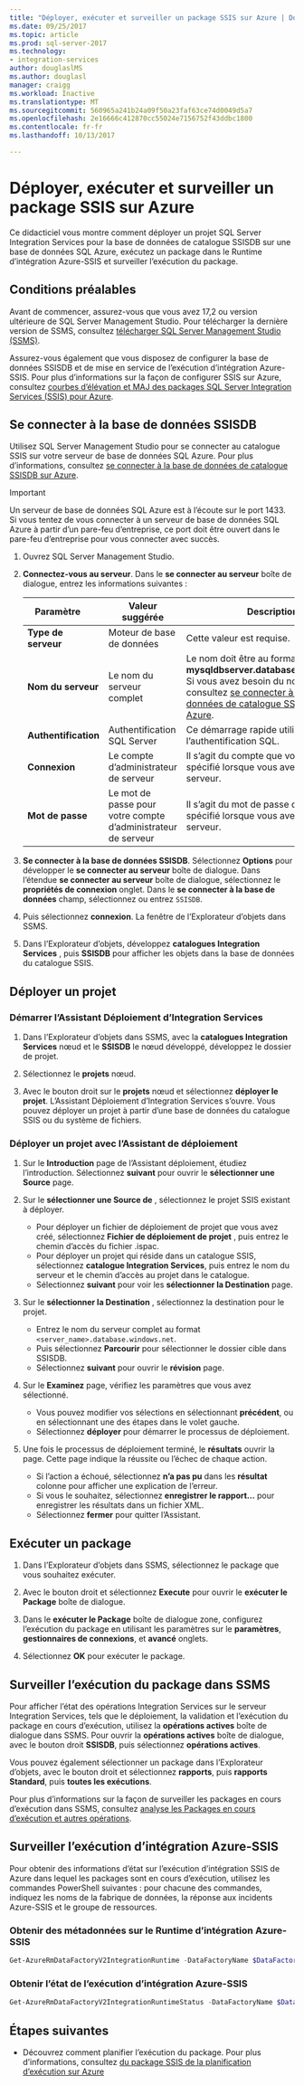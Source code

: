 ```yaml
---
title: "Déployer, exécuter et surveiller un package SSIS sur Azure | Documents Microsoft"
ms.date: 09/25/2017
ms.topic: article
ms.prod: sql-server-2017
ms.technology:
- integration-services
author: douglaslMS
ms.author: douglasl
manager: craigg
ms.workload: Inactive
ms.translationtype: MT
ms.sourcegitcommit: 560965a241b24a09f50a23faf63ce74d0049d5a7
ms.openlocfilehash: 2e16666c412870cc55024e7156752f43ddbc1800
ms.contentlocale: fr-fr
ms.lasthandoff: 10/13/2017

---
```

# <a name="deploy-run-and-monitor-an-ssis-package-on-azure"></a>Déployer, exécuter et surveiller un package SSIS sur Azure
Ce didacticiel vous montre comment déployer un projet SQL Server Integration Services pour la base de données de catalogue SSISDB sur une base de données SQL Azure, exécutez un package dans le Runtime d’intégration Azure-SSIS et surveiller l’exécution du package.

## <a name="prerequisites"></a>Conditions préalables

Avant de commencer, assurez-vous que vous avez 17,2 ou version ultérieure de SQL Server Management Studio. Pour télécharger la dernière version de SSMS, consultez [télécharger SQL Server Management Studio (SSMS)](https://docs.microsoft.com/sql/ssms/download-sql-server-management-studio-ssms).

Assurez-vous également que vous disposez de configurer la base de données SSISDB et de mise en service de l’exécution d’intégration Azure-SSIS. Pour plus d’informations sur la façon de configurer SSIS sur Azure, consultez [courbes d’élévation et MAJ des packages SQL Server Integration Services (SSIS) pour Azure](https://docs.microsoft.com/en-us/azure/data-factory/tutorial-deploy-ssis-packages-azure).

## <a name="connect-to-the-ssisdb-database"></a>Se connecter à la base de données SSISDB

Utilisez SQL Server Management Studio pour se connecter au catalogue SSIS sur votre serveur de base de données SQL Azure. Pour plus d’informations, consultez [se connecter à la base de données de catalogue SSISDB sur Azure](ssis-azure-connect-to-catalog-database.md).

> [!IMPORTANT]
> Un serveur de base de données SQL Azure est à l’écoute sur le port 1433. Si vous tentez de vous connecter à un serveur de base de données SQL Azure à partir d’un pare-feu d’entreprise, ce port doit être ouvert dans le pare-feu d’entreprise pour vous connecter avec succès.

1. Ouvrez SQL Server Management Studio.

2. **Connectez-vous au serveur**. Dans le **se connecter au serveur** boîte de dialogue, entrez les informations suivantes :

   | Paramètre       | Valeur suggérée |  Description | 
   | ------------ | ------------------ | ------------------------------------------------- | 
   | **Type de serveur** | Moteur de base de données | Cette valeur est requise. |
   | **Nom du serveur** | Le nom du serveur complet | Le nom doit être au format suivant : **mysqldbserver.database.windows.net**. Si vous avez besoin du nom du serveur, consultez [se connecter à la base de données de catalogue SSISDB sur Azure](ssis-azure-connect-to-catalog-database.md). |
   | **Authentification** | Authentification SQL Server | Ce démarrage rapide utilise l’authentification SQL. |
   | **Connexion** | Le compte d’administrateur de serveur | Il s’agit du compte que vous avez spécifié lorsque vous avez créé le serveur. |
   | **Mot de passe** | Le mot de passe pour votre compte d’administrateur de serveur | Il s’agit du mot de passe que vous avez spécifié lorsque vous avez créé le serveur. |

3. **Se connecter à la base de données SSISDB**. Sélectionnez **Options** pour développer le **se connecter au serveur** boîte de dialogue. Dans l’étendue **se connecter au serveur** boîte de dialogue, sélectionnez le **propriétés de connexion** onglet. Dans le **se connecter à la base de données** champ, sélectionnez ou entrez `SSISDB`.

4. Puis sélectionnez **connexion**. La fenêtre de l’Explorateur d’objets dans SSMS. 

5. Dans l’Explorateur d’objets, développez **catalogues Integration Services** , puis **SSISDB** pour afficher les objets dans la base de données du catalogue SSIS.

## <a name="deploy-a-project"></a>Déployer un projet

### <a name="start-the-integration-services-deployment-wizard"></a>Démarrer l’Assistant Déploiement d’Integration Services
1. Dans l’Explorateur d’objets dans SSMS, avec la **catalogues Integration Services** nœud et le **SSISDB** le nœud développé, développez le dossier de projet.

2.  Sélectionnez le **projets** nœud.

3.  Avec le bouton droit sur le **projets** nœud et sélectionnez **déployer le projet**. L’Assistant Déploiement d’Integration Services s’ouvre. Vous pouvez déployer un projet à partir d’une base de données du catalogue SSIS ou du système de fichiers.

### <a name="deploy-a-project-with-the-deployment-wizard"></a>Déployer un projet avec l’Assistant de déploiement
1. Sur le **Introduction** page de l’Assistant déploiement, étudiez l’introduction. Sélectionnez **suivant** pour ouvrir le **sélectionner une Source** page.

2. Sur le **sélectionner une Source de** , sélectionnez le projet SSIS existant à déployer.
    -   Pour déployer un fichier de déploiement de projet que vous avez créé, sélectionnez **Fichier de déploiement de projet** , puis entrez le chemin d’accès du fichier .ispac.
    -   Pour déployer un projet qui réside dans un catalogue SSIS, sélectionnez **catalogue Integration Services**, puis entrez le nom du serveur et le chemin d’accès au projet dans le catalogue.
    -   Sélectionnez **suivant** pour voir les **sélectionner la Destination** page.
  
3.  Sur le **sélectionner la Destination** , sélectionnez la destination pour le projet.
    -   Entrez le nom du serveur complet au format `<server_name>.database.windows.net`.
    -   Puis sélectionnez **Parcourir** pour sélectionner le dossier cible dans SSISDB.
    -   Sélectionnez **suivant** pour ouvrir le **révision** page.  
  
4.  Sur le **Examinez** page, vérifiez les paramètres que vous avez sélectionné.
    -   Vous pouvez modifier vos sélections en sélectionnant **précédent**, ou en sélectionnant une des étapes dans le volet gauche.
    -   Sélectionnez **déployer** pour démarrer le processus de déploiement.
  
5.  Une fois le processus de déploiement terminé, le **résultats** ouvrir la page. Cette page indique la réussite ou l’échec de chaque action.
    -   Si l’action a échoué, sélectionnez **n’a pas pu** dans les **résultat** colonne pour afficher une explication de l’erreur.
    -   Si vous le souhaitez, sélectionnez **enregistrer le rapport...**  pour enregistrer les résultats dans un fichier XML.
    -   Sélectionnez **fermer** pour quitter l’Assistant.

## <a name="run-a-package"></a>Exécuter un package

1. Dans l’Explorateur d’objets dans SSMS, sélectionnez le package que vous souhaitez exécuter.

2. Avec le bouton droit et sélectionnez **Execute** pour ouvrir le **exécuter le Package** boîte de dialogue.

3.  Dans le **exécuter le Package** boîte de dialogue zone, configurez l’exécution du package en utilisant les paramètres sur le **paramètres**, **gestionnaires de connexions**, et **avancé**  onglets.

4.  Sélectionnez **OK** pour exécuter le package.

## <a name="monitor-the-running-package-in-ssms"></a>Surveiller l’exécution du package dans SSMS

Pour afficher l’état des opérations Integration Services sur le serveur Integration Services, tels que le déploiement, la validation et l’exécution du package en cours d’exécution, utilisez la **opérations actives** boîte de dialogue dans SSMS. Pour ouvrir la **opérations actives** boîte de dialogue, avec le bouton droit **SSISDB**, puis sélectionnez **opérations actives**.

Vous pouvez également sélectionner un package dans l’Explorateur d’objets, avec le bouton droit et sélectionnez **rapports**, puis **rapports Standard**, puis **toutes les exécutions**.

Pour plus d’informations sur la façon de surveiller les packages en cours d’exécution dans SSMS, consultez [analyse les Packages en cours d’exécution et autres opérations](https://docs.microsoft.com/en-us/sql/integration-services/performance/monitor-running-packages-and-other-operations).

## <a name="monitor-the-azure-ssis-integration-runtime"></a>Surveiller l’exécution d’intégration Azure-SSIS

Pour obtenir des informations d’état sur l’exécution d’intégration SSIS de Azure dans lequel les packages sont en cours d’exécution, utilisez les commandes PowerShell suivantes : pour chacune des commandes, indiquez les noms de la fabrique de données, la réponse aux incidents Azure-SSIS et le groupe de ressources.

### <a name="get-metadata-about-the-azure-ssis-integration-runtime"></a>Obtenir des métadonnées sur le Runtime d’intégration Azure-SSIS

```powershell
Get-AzureRmDataFactoryV2IntegrationRuntime -DataFactoryName $DataFactoryName -Name $AzureSsisIRName -ResourceGroupName $ResourceGroupName
```

### <a name="get-the-status-of-the-azure-ssis-integration-runtime"></a>Obtenir l’état de l’exécution d’intégration Azure-SSIS

```powershell
Get-AzureRmDataFactoryV2IntegrationRuntimeStatus -DataFactoryName $DataFactoryName -Name $AzureSsisIRName -ResourceGroupName $ResourceGroupName
```

## <a name="next-steps"></a>Étapes suivantes
- Découvrez comment planifier l’exécution du package. Pour plus d’informations, consultez [du package SSIS de la planification d’exécution sur Azure](ssis-azure-schedule-packages.md)

